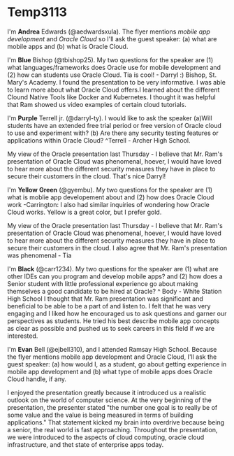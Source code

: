 # Temp3113

I'm **Andrea** Edwards (@aedwardsxula).  The flyer mentions _mobile app development_ and _Oracle Cloud_ so I'll ask the guest speaker: (a) what are mobile apps and (b) what is Oracle Cloud.

I'm **Blue** Bishop (@tbishop25). My two questions for the speaker are (1) what languages/frameworks does Oracle use for mobile development and (2) how can students use Oracle Cloud. Tia is cool! - Darryl :) Bishop, St. Mary's Academy.
I found the presentation to be very informative. I was able to learn more about what Oracle Cloud offers.I learned about the different Clound Native Tools like Docker and Kubernetes. I thought it was helpful that Ram showed us video examples of certain cloud tutorials.
 
I'm **Purple** Terrell jr. (@darryl-ty). I would like to ask the speaker (a)Will students have an extended free trial period or free version of Oracle cloud to use and experiment with? (b) Are there any security testing features or applications within Oracle Cloud?
^Terrell - Archer High School.

My view of the Oracle presentation last Thursday - I believe that Mr. Ram's presentation of Oracle Cloud was phenomenal, hoever, I would have loved to hear more about the different security measures they have in place to secure their customers in the cloud. That's nice Darryl!

I'm **Yellow** **Green** (@gyembu). My two questions for the speaker are (1) what is moblie app developement about and (2) how does Oracle Cloud work -Carrington: I also had similar inquiries of wondering how Oracle Cloud works. Yellow is a great color, but I prefer gold.


My view of the Oracle presentation last Thursday - I believe that Mr. Ram's presentation of Oracle Cloud was phenomenal, hoever, I would have loved to hear more about the different security measures they have in place to secure their customers in the cloud.
I also agree that Mr. Ram's presentation was phenomenal - Tia

I'm **Black** (@carr1234). My two questions for the speaker are (1) what are other IDEs can you program and develop mobile apps? and (2) how does a Senior student with little professional experience go about making themselves a good candidate to be hired at Oracle?
^ Body - White Station High School
I thought that Mr. Ram presentation was significant and beneficial to be able to be a part of and listen to. I felt that he was very engaging and I liked how he encouraged us to ask questions and garner our perspectives as students. He tried his best describe mobile app concepts as clear as possible and pushed us to seek careers in this field if we are interested.

I'm **Evan** Bell (@ejbell310), and I attended Ramsay High School. Because the flyer mentions mobile app development and Oracle Cloud, I'll ask the guest speaker: (a) how would I, as a student, go about getting experience in mobile app development and (b) what type of mobile apps does Oracle Cloud handle, if any.

I enjoyed the presentation greatly because it introduced us a realistic outlook on the world of computer science. At the very beginning of the presentation, the presenter stated "the number one goal is to really be of some value and the value is being measured in terms of building applications." That statement kicked my brain into overdrive because being a senior, the real world is fast approaching. Throughout the presentation, we were introduced to the aspects of cloud computing, oracle cloud infrastructure, and thet state of enterprise apps today.